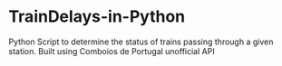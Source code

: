 # TrainDelays-in-Python
 Python Script to determine the status of trains passing through a given station. Built using Comboios de Portugal unofficial API
